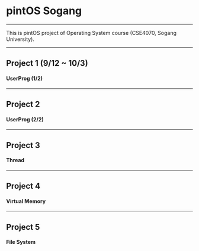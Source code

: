 # pintOS Sogang

---

This is pintOS project of Operating System course (CSE4070, Sogang University).


---
## Project 1 (9/12 ~ 10/3)
#### UserProg (1/2)


---
## Project 2
#### UserProg (2/2)



---
## Project 3
#### Thread



---
## Project 4
#### Virtual Memory



---
## Project 5
#### File System